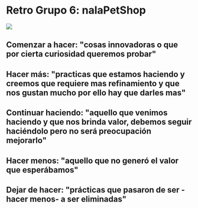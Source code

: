 # Retro Grupo 6: nalaPetShop

![](https://learnwith.weareopen.coop/wp-content/uploads/2020/08/starfish-1024x876.png)

## Comenzar a hacer: "cosas innovadoras o que por cierta curiosidad queremos probar"


## Hacer más: "practicas que estamos haciendo y creemos que requiere mas refinamiento y que nos gustan mucho por ello hay que darles mas"


## Continuar haciendo: "aquello que venimos haciendo y que nos brinda valor, debemos seguir haciéndolo pero no será preocupación mejorarlo"


## Hacer menos: "aquello que no generó el valor que esperábamos"


## Dejar de hacer: "prácticas que pasaron de ser -hacer menos- a ser eliminadas"
